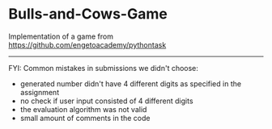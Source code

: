 # Bulls-and-Cows-Game
Implementation of a game from https://github.com/engetoacademy/pythontask

___________________________________

FYI: Common mistakes in submissions we didn't choose:
 * generated number didn't have 4 different digits as specified in the assignment
 * no check if user input consisted of 4 different digits
 * the evaluation algorithm was not valid
 * small amount of comments in the code
 
